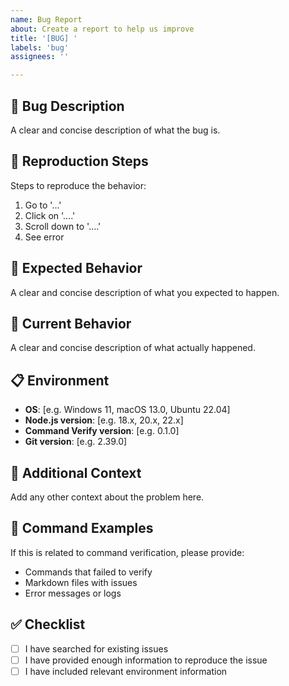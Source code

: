 ```yaml
---
name: Bug Report
about: Create a report to help us improve
title: '[BUG] '
labels: 'bug'
assignees: ''

---
```


## 🐛 Bug Description
A clear and concise description of what the bug is.

## 🔄 Reproduction Steps
Steps to reproduce the behavior:
1. Go to '...'
2. Click on '....'
3. Scroll down to '....'
4. See error

## 🎯 Expected Behavior
A clear and concise description of what you expected to happen.

## 📸 Current Behavior
A clear and concise description of what actually happened.

## 📋 Environment
- **OS**: [e.g. Windows 11, macOS 13.0, Ubuntu 22.04]
- **Node.js version**: [e.g. 18.x, 20.x, 22.x]
- **Command Verify version**: [e.g. 0.1.0]
- **Git version**: [e.g. 2.39.0]

## 📝 Additional Context
Add any other context about the problem here.

## 📎 Command Examples
If this is related to command verification, please provide:
- Commands that failed to verify
- Markdown files with issues
- Error messages or logs

## ✅ Checklist
- [ ] I have searched for existing issues
- [ ] I have provided enough information to reproduce the issue
- [ ] I have included relevant environment information